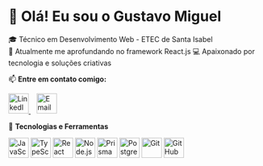 # 👋 Olá! Eu sou o Gustavo Miguel

🎓 Técnico em Desenvolvimento Web - ETEC de Santa Isabel  
🌱 Atualmente me aprofundando no framework React.js
💻  Apaixonado por tecnologia e soluções criativas 

📫 **Entre em contato comigo:**  
<p align="left">
  <a href="https://www.linkedin.com/in/gustavo-miguel-dev/" target="_blank">
    <img src="https://cdn.jsdelivr.net/gh/devicons/devicon/icons/linkedin/linkedin-original.svg" width="40" alt="LinkedIn" />
  </a>
  &nbsp;&nbsp;
  <a href="mailto:miguelgustavo004@gmail.com">
    <img src="https://www.svgrepo.com/show/13657/email.svg" width="40" alt="Email" />
  </a>
</p>

🚀 **Tecnologias e Ferramentas**

<p align="left">
  <img src="https://cdn.jsdelivr.net/gh/devicons/devicon/icons/javascript/javascript-original.svg" width="40" alt="JavaScript" />
  <img src="https://cdn.jsdelivr.net/gh/devicons/devicon/icons/typescript/typescript-original.svg" width="40" alt="TypeScript" />
  <img src="https://cdn.jsdelivr.net/gh/devicons/devicon/icons/react/react-original.svg" width="40" alt="React" />
  <img src="https://cdn.jsdelivr.net/gh/devicons/devicon/icons/nodejs/nodejs-original.svg" width="40" alt="Node.js" />
  <img src="https://cdn.jsdelivr.net/gh/devicons/devicon/icons/prisma/prisma-original.svg" width="40" alt="Prisma" />
  <img src="https://cdn.jsdelivr.net/gh/devicons/devicon/icons/postgresql/postgresql-original.svg" width="40" alt="PostgreSQL" />
  <img src="https://cdn.jsdelivr.net/gh/devicons/devicon/icons/git/git-original.svg" width="40" alt="Git" />
  <img src="https://cdn.jsdelivr.net/gh/devicons/devicon/icons/github/github-original.svg" width="40" alt="GitHub" />
</p>
